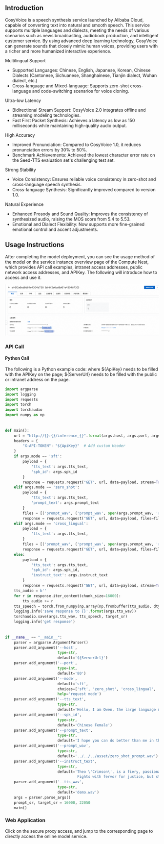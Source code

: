 ## Introduction
CosyVoice is a speech synthesis service launched by Alibaba Cloud, capable of converting text into natural and smooth speech. This service supports multiple languages and dialects, meeting the needs of various scenarios such as news broadcasting, audiobook production, and intelligent customer service. By using advanced deep learning technology, CosyVoice can generate sounds that closely mimic human voices, providing users with a richer and more humanized interactive experience.

Multilingual Support
- Supported Languages: Chinese, English, Japanese, Korean, Chinese Dialects (Cantonese, Sichuanese, Shanghainese, Tianjin dialect, Wuhan dialect, etc.)
- Cross-language and Mixed-language: Supports zero-shot cross-language and code-switching scenarios for voice cloning.

Ultra-low Latency

- Bidirectional Stream Support: CosyVoice 2.0 integrates offline and streaming modeling technologies.
- Fast First Packet Synthesis: Achieves a latency as low as 150 milliseconds while maintaining high-quality audio output.

High Accuracy
- Improved Pronunciation: Compared to CosyVoice 1.0, it reduces pronunciation errors by 30% to 50%.
- Benchmark Achievements: Achieved the lowest character error rate on the Seed-TTS evaluation set's challenging test set.

Strong Stability

- Voice Consistency: Ensures reliable voice consistency in zero-shot and cross-language speech synthesis.
- Cross-language Synthesis: Significantly improved compared to version 1.0.

Natural Experience
- Enhanced Prosody and Sound Quality: Improves the consistency of synthesized audio, raising the MOS score from 5.4 to 5.53.
- Emotional and Dialect Flexibility: Now supports more fine-grained emotional control and accent adjustments.

## Usage Instructions
After completing the model deployment, you can see the usage method of the model on the service instance overview page of the Compute Nest, which provides API call examples, intranet access addresses, public network access addresses, and APIKey. The following will introduce how to access and use it.

![1.png](1.png)

### API Call
#### Python Call
The following is a Python example code: where ${ApiKey} needs to be filled with the APIKey on the page; ${ServerUrl} needs to be filled with the public or intranet address on the page.
``` python
import argparse
import logging
import requests
import torch
import torchaudio
import numpy as np


def main():
    url = "http://{}:{}/inference_{}".format(args.host, args.port, args.mode)
    headers = {
        "X-API-TOKEN": "${ApiKey}"  # Add custom Header
    }
    if args.mode == 'sft':
        payload = {
            'tts_text': args.tts_text,
            'spk_id': args.spk_id
        }
        response = requests.request("GET", url, data=payload, stream=True, headers=headers)
    elif args.mode == 'zero_shot':
        payload = {
            'tts_text': args.tts_text,
            'prompt_text': args.prompt_text
        }
        files = [('prompt_wav', ('prompt_wav', open(args.prompt_wav, 'rb'), 'application/octet-stream'))]
        response = requests.request("GET", url, data=payload, files=files, stream=True, headers=headers)
    elif args.mode == 'cross_lingual':
        payload = {
            'tts_text': args.tts_text,
        }
        files = [('prompt_wav', ('prompt_wav', open(args.prompt_wav, 'rb'), 'application/octet-stream'))]
        response = requests.request("GET", url, data=payload, files=files, stream=True, headers=headers)
    else:
        payload = {
            'tts_text': args.tts_text,
            'spk_id': args.spk_id,
            'instruct_text': args.instruct_text
        }
        response = requests.request("GET", url, data=payload, stream=True, headers=headers)
    tts_audio = b''
    for r in response.iter_content(chunk_size=16000):
        tts_audio += r
    tts_speech = torch.from_numpy(np.array(np.frombuffer(tts_audio, dtype=np.int16))).unsqueeze(dim=0)
    logging.info('save response to {}'.format(args.tts_wav))
    torchaudio.save(args.tts_wav, tts_speech, target_sr)
    logging.info('get response')


if __name__ == "__main__":
    parser = argparse.ArgumentParser()
    parser.add_argument('--host',
                        type=str,
                        default='${ServerUrl}')
    parser.add_argument('--port',
                        type=int,
                        default='80')
    parser.add_argument('--mode',
                        default='sft',
                        choices=['sft', 'zero_shot', 'cross_lingual', 'instruct'],
                        help='request mode')
    parser.add_argument('--tts_text',
                        type=str,
                        default='Hello, I am Qwen, the large language model for speech synthesis. How can I assist you?')
    parser.add_argument('--spk_id',
                        type=str,
                        default='Chinese Female')
    parser.add_argument('--prompt_text',
                        type=str,
                        default='I hope you can do better than me in the future.')
    parser.add_argument('--prompt_wav',
                        type=str,
                        default='../../../asset/zero_shot_prompt.wav')
    parser.add_argument('--instruct_text',
                        type=str,
                        default='Theo \'Crimson\', is a fiery, passionate rebel leader. \
                                 Fights with fervor for justice, but struggles with impulsiveness.')
    parser.add_argument('--tts_wav',
                        type=str,
                        default='demo.wav')
    args = parser.parse_args()
    prompt_sr, target_sr = 16000, 22050
    main()

```

### Web Application
Click on the secure proxy access, and jump to the corresponding page to directly access the online model service.